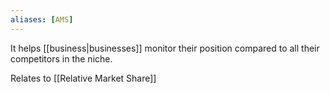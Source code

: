 ```yaml
---
aliases: [AMS]
---
```


It helps [[business|businesses]] monitor their position compared to all their competitors in the niche.

Relates to [[Relative Market Share]]